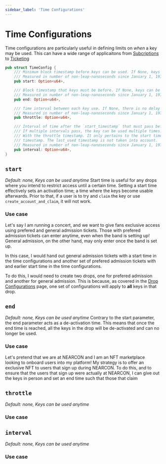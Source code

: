 ```yaml
---
sidebar_label: 'Time Configurations'
---
```

# Time Configurations
Time configurations are particularly useful in defining limits on *when* a key may be used. This can have a wide range of applicaitons from [Subcriptions](../../../../Tutorials/Advanced/subscriptions/concept.md) to [Ticketing](../../../../Tutorials/Advanced/ticketing/concept.md)

```rust
pub struct TimeConfig {
    /// Minimum block timestamp before keys can be used. If None, keys can be used immediately
    /// Measured in number of non-leap-nanoseconds since January 1, 1970 0:00:00 UTC.
    pub start: Option<u64>,

    /// Block timestamp that keys must be before. If None, keys can be used indefinitely
    /// Measured in number of non-leap-nanoseconds since January 1, 1970 0:00:00 UTC.
    pub end: Option<u64>,

    /// Time interval between each key use. If None, there is no delay between key uses.
    /// Measured in number of non-leap-nanoseconds since January 1, 1970 0:00:00 UTC.
    pub throttle: Option<u64>,

    /// Interval of time after the `start_timestamp` that must pass before a key can be used.
    /// If multiple intervals pass, the key can be used multiple times. This has nothing to do
    /// With the throttle timestamp. It only pertains to the start timestamp and the current
    /// timestamp. The last_used timestamp is not taken into account.
    /// Measured in number of non-leap-nanoseconds since January 1, 1970 0:00:00 UTC.
    pub interval: Option<u64>,
}
```

## `start` 
*Default: none, Keys can be used anytime*
Start time is useful for any drops where you intend to restrict access until a certain time. Setting a start time effectively sets an activation time; a time where the keys become usable afterwards. Prior to that, if a user is to try and  `claim` the key or use `create_account_and_claim`, it will not work. 

### Use case
Let's say I am running a concert, and we want to give fans exclusive access using prefered and general admission tickets. Those with prefered admission tickets can enter anytime, even when the band is setting up! General admission, on the other hand, may only enter once the band is set up. 

In this case, I would hand out general admission tickets with a start time in the time configurations and another set of prefered admission tickets with and earlier start time in the time configurations.

To do this, I would need to create two drops, one for prefered admission and another for general admission. This is because, as covered in the [Drop Configurations](drop-customization.md) page, one set of configurations will apply to **all** keys in that drop. 

## `end` 
*Default: none, Keys can be used anytime*
Contrary to the start parameter, the end parameter acts as a de-activation time. This means that once the end time is reached, all the keys in the drop will be de-activated and can no longer be used. 

### Use case
Let's pretend that we are at NEARCON and I am an NFT marketplace looking to onboard users into my platform! My strategy is to offer an exclusive NFT to users that sign up during NEARCON. To do this, and to ensure that the users that sign up were actually at NEARCON, I can give out the keys in person and set an end time such that those that claim 

## `throttle` 
*Default: none, Keys can be used anytime*

### Use case

<!-- pending use case -->

## `interval` 
*Default: none, Keys can be used anytime*

### Use case

<!-- pending use case -->
